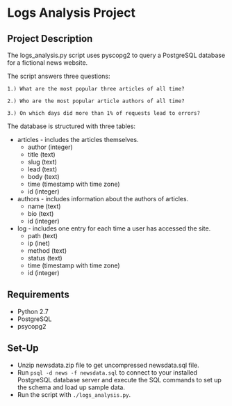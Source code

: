# Logs Analysis Project

## Project Description
The logs_analysis.py script uses pyscopg2 to query a PostgreSQL database for a fictional news website.

The script answers three questions:

    1.) What are the most popular three articles of all time?
  
    2.) Who are the most popular article authors of all time?
  
    3.) On which days did more than 1% of requests lead to errors?

The database is structured with three tables:
* articles - includes the articles themselves.
  * author (integer)
  * title (text)
  * slug (text)
  * lead (text)
  * body (text)
  * time (timestamp with time zone)
  * id (integer)
* authors - includes information about the authors of articles.
  * name (text)
  * bio (text)
  * id (integer)
* log - includes one entry for each time a user has accessed the site.
  * path (text)
  * ip (inet)
  * method (text)
  * status (text)
  * time (timestamp with time zone)
  * id (integer)

## Requirements
* Python 2.7
* PostgreSQL
* psycopg2

## Set-Up
* Unzip newsdata.zip file to get uncompressed newsdata.sql file. 
* Run `psql -d news -f newsdata.sql` to connect to your installed PostgreSQL database server and execute the SQL commands to set up the schema and load up sample data.
* Run the script with `./logs_analysis.py`.
